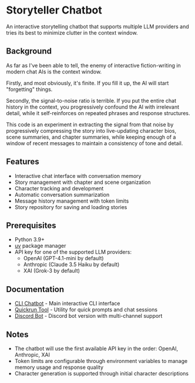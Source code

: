 # Storyteller Chatbot

An interactive storytelling chatbot that supports multiple LLM providers and tries its best to minimize clutter 
in the context window.

## Background

As far as I've been able to tell, the enemy of interactive fiction-writing in modern chat AIs is the context 
window.

Firstly, and most obviously, it's finite. If you fill it up, the AI will start "forgetting" things.

Secondly, the signal-to-noise ratio is terrible. If you put the entire chat history in the context, you
progressively confound the AI with irrelevant detail, while it self-reinforces on repeated phrases and
response structures.

This code is an experiment in extracting the signal from that noise by progressively compressing the story into
live-updating character bios, scene summaries, and chapter summaries, while keeping enough of a window of recent
messages to maintain a consistency of tone and detail.

## Features

- Interactive chat interface with conversation memory
- Story management with chapter and scene organization
- Character tracking and development
- Automatic conversation summarization
- Message history management with token limits
- Story repository for saving and loading stories

## Prerequisites

- Python 3.9+
- [uv](https://github.com/astral-sh/uv) package manager
- API key for one of the supported LLM providers:
  - OpenAI (GPT-4.1-mini by default)
  - Anthropic (Claude 3.5 Haiku by default)
  - XAI (Grok-3 by default)

## Documentation

- [CLI Chatbot](docs/chatbot.md) - Main interactive CLI interface
- [Quickrun Tool](docs/quickrun.md) - Utility for quick prompts and chat sessions
- [Discord Bot](docs/discordbot.md) - Discord bot version with multi-channel support

## Notes

- The chatbot will use the first available API key in the order: OpenAI, Anthropic, XAI
- Token limits are configurable through environment variables to manage memory usage and response quality
- Character generation is supported through initial character descriptions 